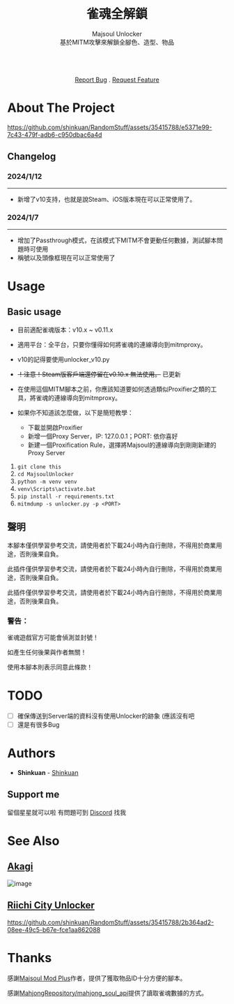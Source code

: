 <br/>
<p align="center">
  <h1 align="center">雀魂全解鎖</h3>

  <p align="center">
Majsoul Unlocker<br>
基於MITM攻擊來解鎖全腳色、造型、物品<br>
    <br/>
    <br/>
    <br/>
    <br/>
    <a href="https://github.com/shinkuan/MajsoulUnlocker/issues">Report Bug</a>
    .
    <a href="https://github.com/shinkuan/MajsoulUnlocker/issues">Request Feature</a>
  </p>
</p>

# About The Project

https://github.com/shinkuan/RandomStuff/assets/35415788/e5371e99-7c43-479f-adb6-c950dbac6a4d

## Changelog

### 2024/1/12

___

- 新增了v10支持，也就是說Steam、iOS版本現在可以正常使用了。

### 2024/1/7

___

- 增加了Passthrough模式，在該模式下MITM不會更動任何數據，測試腳本問題時可使用
- 稱號以及頭像框現在可以正常使用了

# Usage

## Basic usage

- 目前適配雀魂版本：v10.x ~ v0.11.x
- 適用平台：全平台，只要你懂得如何將雀魂的連線導向到mitmproxy。
- v10的記得要使用unlocker_v10.py
- ~~！注意！Steam版客戶端還停留在v0.10.x 無法使用。~~ 已更新

- 在使用這個MITM腳本之前，你應該知道要如何透過類似Proxifier之類的工具，將雀魂的連線導向到mitmproxy。
- 如果你不知道該怎麼做，以下是簡短教學：
  - 下載並開啟Proxifier
  - 新增一個Proxy Server，IP: 127.0.0.1；PORT: 依你喜好
  - 新建一個Proxification Rule，選擇將Majsoul的連線導向到剛剛新建的Proxy Server

1. `git clone this`
2. `cd MajsoulUnlocker`
3. `python -m venv venv`
4. `venv\Scripts\activate.bat`
5. `pip install -r requirements.txt`
6. `mitmdump -s unlocker.py -p <PORT>`

## 聲明

本腳本僅供學習參考交流，請使用者於下載24小時內自行刪除，不得用於商業用途，否則後果自負。

此插件僅供學習參考交流，請使用者於下載24小時內自行刪除，不得用於商業用途，否則後果自負。

此插件僅供學習參考交流，請使用者於下載24小時內自行刪除，不得用於商業用途，否則後果自負。

### 警告：

雀魂遊戲官方可能會偵測並封號！

如產生任何後果與作者無關！

使用本腳本則表示同意此條款！


# TODO
 - [ ] 確保傳送到Server端的資料沒有使用Unlocker的跡象 (應該沒有吧
 - [ ] 還是有很多Bug

# Authors

* **Shinkuan** - [Shinkuan](https://github.com/shinkuan/)

## Support me

留個星星就可以啦
有問題可到 [Discord](https://discord.gg/Z2wjXUK8bN) 找我

# See Also

## [Akagi](https://github.com/shinkuan/Akagi)
![image](https://github.com/shinkuan/RandomStuff/assets/35415788/4f9b2e2f-059e-44a8-b11a-5b2ce28cb520)

## [Riichi City Unlocker](https://github.com/shinkuan/RiichiCityUnlocker)

https://github.com/shinkuan/RandomStuff/assets/35415788/2b364ad2-08ee-49c5-b67e-fce1aa862088

# Thanks

感謝[Majsoul Mod Plus](https://github.com/Avenshy/majsoul_mod_plus)作者，提供了獲取物品ID十分方便的腳本。

感謝[MahjongRepository/mahjong_soul_api](https://github.com/MahjongRepository/mahjong_soul_api)提供了讀取雀魂數據的方式。
